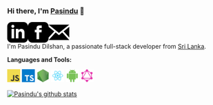 ### Hi there, I'm [Pasindu](https://github.com/Pasi-D) 👋

<a href="https://www.linkedin.com/in/pasindu-dilshan/">
  <img align="left" alt="Pasindu | Linkedin" src="https://raw.githubusercontent.com/Pasi-D/Pasi-D/master/assets/linkedin.svg">
</a>
<a href="https://www.facebook.com/pasindudilshan.gunathilake">
  <img align="left" alt="Pasindu | Facebook" src="https://raw.githubusercontent.com/Pasi-D/Pasi-D/master/assets/facebook.svg">
</a>
<a href="mailto:Pasindu_dilshan@outlook.com">
  <img align="left" alt="Pasindu | email" src="https://raw.githubusercontent.com/Pasi-D/Pasi-D/master/assets/email.svg">
</a>

<br />
<br />

I'm Pasindu Dilshan, a passionate full-stack developer from [Sri Lanka](https://en.wikipedia.org/wiki/Sri_Lanka).

**Languages and Tools:**  

<code><img height="30" src="https://raw.githubusercontent.com/github/explore/80688e429a7d4ef2fca1e82350fe8e3517d3494d/topics/javascript/javascript.png"></code>
<code><img height="30" src="https://raw.githubusercontent.com/github/explore/80688e429a7d4ef2fca1e82350fe8e3517d3494d/topics/typescript/typescript.png"></code>
<code><img height="30" src="https://raw.githubusercontent.com/github/explore/80688e429a7d4ef2fca1e82350fe8e3517d3494d/topics/nodejs/nodejs.png"></code>
<code><img height="30" src="https://raw.githubusercontent.com/github/explore/80688e429a7d4ef2fca1e82350fe8e3517d3494d/topics/react/react.png"></code>
<code><img height="30" src="https://raw.githubusercontent.com/github/explore/80688e429a7d4ef2fca1e82350fe8e3517d3494d/topics/android/android.png"></code>
<code><img height="30" src="https://raw.githubusercontent.com/github/explore/5c058a388828bb5fde0bcafd4bc867b5bb3f26f3/topics/graphql/graphql.png"></code>

<a href="https://github.com/anuraghazra/github-readme-stats">
  <img align="center" src="https://github-readme-stats.vercel.app/api?username=Pasi-D&show_icons=true&theme=radical&line_height=27&bg_color=30,e96443,904e95&title_color=fff&text_color=fff" alt="Pasindu's github stats" />
</a>

<br />
<br />
